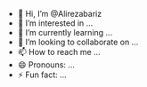 - 👋 Hi, I’m @Alirezabariz
- 👀 I’m interested in ...
- 🌱 I’m currently learning ...
- 💞️ I’m looking to collaborate on ...
- 📫 How to reach me ...
- 😄 Pronouns: ...
- ⚡ Fun fact: ...

<!---
Alirezabariz/Alirezabariz is a ✨ special ✨ repository because its `README.md` (this file) appears on your GitHub profile.
You can click the Preview link to take a look at your changes.
--->
